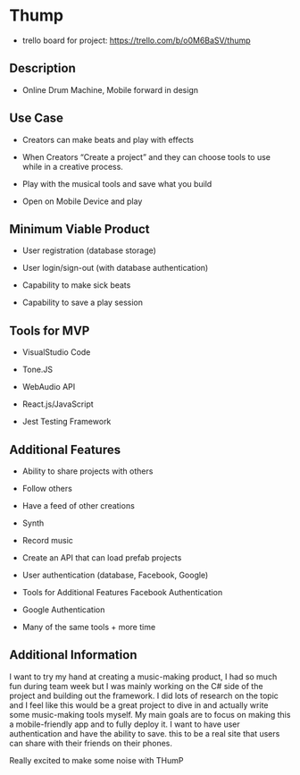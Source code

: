 # Thump

- trello board for project: https://trello.com/b/o0M6BaSV/thump

## Description

- Online Drum Machine, Mobile forward in design

## Use Case

- Creators can make beats and play with effects

- When Creators “Create a project” and they can choose tools to use while in a creative process.

- Play with the musical tools and save what you build

- Open on Mobile Device and play

## Minimum Viable Product

- User registration (database storage)

- User login/sign-out (with database authentication)

- Capability to make sick beats

- Capability to save a play session

## Tools for MVP

- VisualStudio Code

- Tone.JS

- WebAudio API

- React.js/JavaScript

- Jest Testing Framework

## Additional Features

- Ability to share projects with others

- Follow others

- Have a feed of other creations

- Synth

- Record music

- Create an API that can load prefab projects

- User authentication (database, Facebook, Google)

- Tools for Additional Features
  Facebook Authentication

- Google Authentication

- Many of the same tools + more time

## Additional Information

I want to try my hand at creating a music-making product, I had so much fun during team week but I was mainly working on the C# side of the project and building out the framework. I did lots of research on the topic and I feel like this would be a great project to dive in and actually write some music-making tools myself. My main goals are to focus on making this a mobile-friendly app and to fully deploy it. I want to have user authentication and have the ability to save. this to be a real site that users can share with their friends on their phones.

Really excited to make some noise with THumP
